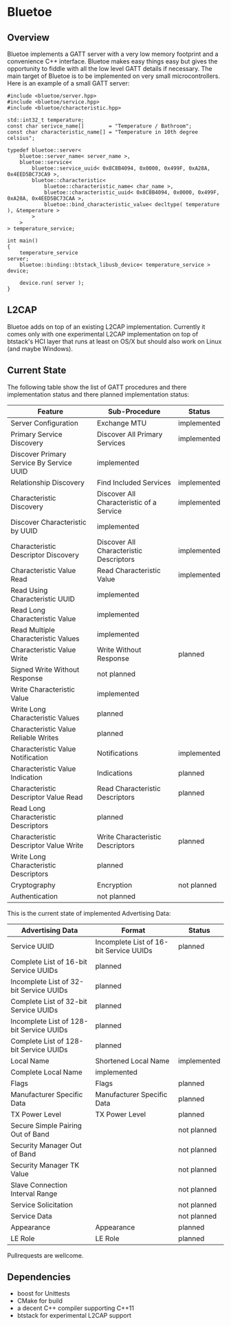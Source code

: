 # Bluetoe

## Overview

Bluetoe implements a GATT server with a very low memory footprint and a convenience C++ interface. Bluetoe makes easy things easy but gives the opportunity to fiddle with all the low level GATT details if necessary. The main target of Bluetoe is to be implemented on very small microcontrollers. Here is an example of a small GATT server:

    #include <bluetoe/server.hpp>
    #include <bluetoe/service.hpp>
    #include <bluetoe/characteristic.hpp>

    std::int32_t temperature;
    const char serivce_name[]        = "Temperature / Bathroom";
    const char characteristic_name[] = "Temperature in 10th degree celsius";

    typedef bluetoe::server<
        bluetoe::server_name< server_name >,
        bluetoe::service<
            bluetoe::service_uuid< 0x8C8B4094, 0x0000, 0x499F, 0xA28A, 0x4EED5BC73CA9 >,
            bluetoe::characteristic<
                bluetoe::characteristic_name< char_name >,
                bluetoe::characteristic_uuid< 0x8C8B4094, 0x0000, 0x499F, 0xA28A, 0x4EED5BC73CAA >,
                bluetoe::bind_characteristic_value< decltype( temperature ), &temperature >
            >
        >
    > temperature_service;

    int main()
    {
        temperature_service                                             server;
        bluetoe::binding::btstack_libusb_device< temperature_service >  device;

        device.run( server );
    }

## L2CAP

Bluetoe adds on top of an existing L2CAP implementation. Currently it comes only with one experimental L2CAP implementation on top of btstack's HCI layer that runs at least on OS/X but should also work on Linux (and maybe Windows).

## Current State

The following table show the list of GATT procedures and there implementation status and there planned implementation status:

Feature | Sub-Procedure | Status
--------|---------------|-------
Server Configuration|Exchange MTU|implemented
Primary Service Discovery|Discover All Primary Services|implemented
 |Discover Primary Service By Service UUID|implemented
Relationship Discovery|Find Included Services|implemented
Characteristic Discovery|Discover All Characteristic of a Service|implemented
 |Discover Characteristic by UUID|implemented
Characteristic Descriptor Discovery|Discover All Characteristic Descriptors|implemented
Characteristic Value Read|Read Characteristic Value|implemented
 |Read Using Characteristic UUID|implemented
 |Read Long Characteristic Value|implemented
 |Read Multiple Characteristic Values|implemented
Characteristic Value Write| Write Without Response|planned
 |Signed Write Without Response|not planned
 |Write Characteristic Value|implemented
 |Write Long Characteristic Values|planned
 |Characteristic Value Reliable Writes|planned
Characteristic Value Notification|Notifications|implemented
Characteristic Value Indication|Indications|planned
Characteristic Descriptor Value Read|Read Characteristic Descriptors|planned
 |Read Long Characteristic Descriptors|planned
Characteristic Descriptor Value Write|Write Characteristic Descriptors|planned
 |Write Long Characteristic Descriptors|planned
Cryptography|Encryption|not planned
 |Authentication|not planned

This is the current state of implemented Advertising Data:

Advertising Data|Format|Status
----------------|------|------
Service UUID|Incomplete List of 16-bit Service UUIDs|planned
 |Complete List of 16-bit Service UUIDs|planned
 |Incomplete List of 32-bit Service UUIDs|planned
 |Complete List of 32-bit Service UUIDs|planned
 |Incomplete List of 128-bit Service UUIDs|planned
 |Complete List of 128-bit Service UUIDs|planned
Local Name|Shortened Local Name|implemented
 |Complete Local Name|implemented
Flags|Flags|planned
Manufacturer Specific Data|Manufacturer Specific Data|planned
TX Power Level|TX Power Level|planned
Secure Simple Pairing Out of Band||not planned
Security Manager Out of Band||not planned
Security Manager TK Value||not planned
Slave Connection Interval Range||not planned
Service Solicitation||not planned
Service Data||not planned
Appearance|Appearance|planned
LE Role|LE Role|planned

Pullrequests are wellcome.

## Dependencies
- boost for Unittests
- CMake for build
- a decent C++ compiler supporting C++11
- btstack for experimental L2CAP support
